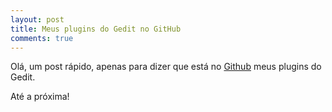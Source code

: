 ```yaml
---
layout: post
title: Meus plugins do Gedit no GitHub
comments: true
---
```


Olá, um post rápido, apenas para dizer que está no [Github](https://github.com/caironoleto/my-gedit-plugins) meus plugins do Gedit.

Até a próxima!
